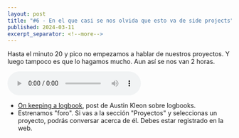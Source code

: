 ```yaml
---
layout: post
title: "#6 - En el que casi se nos olvida que esto va de side projects"
published: 2024-03-11
excerpt_separator: <!--more-->
---
```

Hasta el minuto 20 y pico no empezamos a hablar de nuestros proyectos. Y luego tampoco es que lo hagamos mucho. Aun así se nos van 2 horas.<!--more-->

<audio controls src="https://cajon-de-saastre.b-cdn.net/6.mp3"></audio>

<ul><li><a href="https://austinkleon.com/2010/01/31/logbook/">On keeping a logbook</a>, post de Austin Kleon sobre logbooks.</li><li>Estrenamos "foro". Si vas a la sección "Proyectos" y seleccionas un proyecto, podrás conversar acerca de él. Debes estar registrado en la web.</li></ul>
